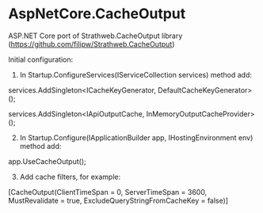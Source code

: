 # AspNetCore.CacheOutput
ASP.NET Core port of Strathweb.CacheOutput library (https://github.com/filipw/Strathweb.CacheOutput)

Initial configuration:

1. In Startup.ConfigureServices(IServiceCollection services) method add:

services.AddSingleton<ICacheKeyGenerator, DefaultCacheKeyGenerator>();

services.AddSingleton<IApiOutputCache, InMemoryOutputCacheProvider>();

2. In Startup.Configure(IApplicationBuilder app, IHostingEnvironment env) method add:

app.UseCacheOutput();

3. Add cache filters, for example: 

[CacheOutput(ClientTimeSpan = 0, ServerTimeSpan = 3600, MustRevalidate = true, ExcludeQueryStringFromCacheKey = false)]
